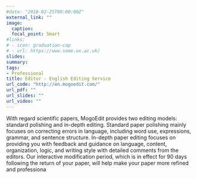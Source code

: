 ```yaml
---
#date: "2018-02-25T00:00:00Z"
external_link: ""
image:
  caption: 
  focal_point: Smart
#links:
# - icon: graduation-cap
# - url: https://www.some.ox.ac.uk/
slides: 
summary: 
tags:
- Professional
title: Editor - English Editing Service
url_code: "http://en.mogoedit.com/"
url_pdf: ""
url_slides: ""
url_video: ""
---
```

With regard scientific papers, MogoEdit provides two editing models: standard polishing and in-depth editing. Standard paper polishing mainly focuses on correcting errors in language, including word use, expressions, grammar, and sentence structure. In-depth paper editing focuses on providing you with feedback and guidance on language, content, organization, logic, and writing style with detailed comments from the editors. Our interactive modification period, which is in effect for 90 days following the return of your paper, will help make your paper more refined and professiona